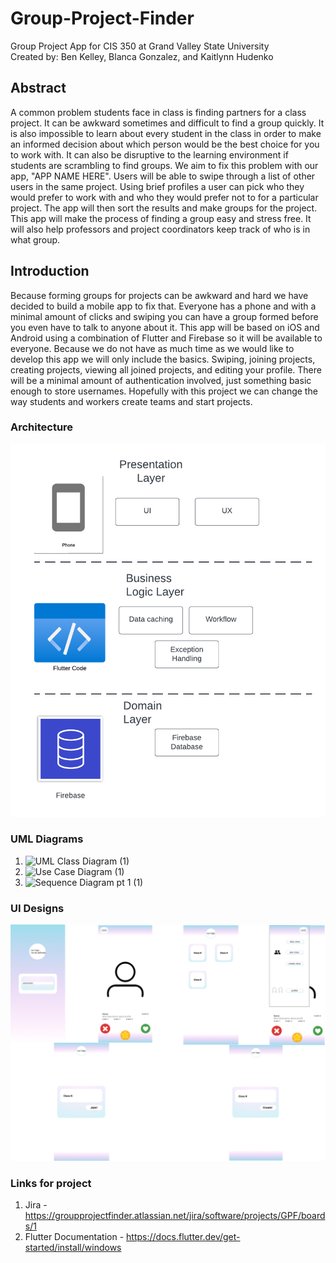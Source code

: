 # Group-Project-Finder

Group Project App for CIS 350 at Grand Valley State University
<br>Created by: Ben Kelley, Blanca Gonzalez, and Kaitlynn Hudenko</br>

## Abstract

A common problem students face in class is finding partners for a class project. It can be awkward sometimes and difficult to find a group quickly. It is also impossible to learn about every student in the class in order to make an informed decision about which person would be the best choice for you to work with. It can also be disruptive to the learning environment if students are scrambling to find groups. We aim to fix this problem with our app, "APP NAME HERE". Users will be able to swipe through a list of other users in the same project. Using brief profiles a user can pick who they would prefer to work with and who they would prefer not to for a particular project. The app will then sort the results and make groups for the project. This app will make the process of finding a group easy and stress free. It will also help professors and project coordinators keep track of who is in what group.

## Introduction

Because forming groups for projects can be awkward and hard we have decided to build a mobile app to fix that. Everyone has a phone and with a minimal amount of clicks and swiping you can have a group formed before you even have to talk to anyone about it. This app will be based on iOS and Android using a combination of Flutter and Firebase so it will be available to everyone. Because we do not have as much time as we would like to develop this app we will only include the basics. Swiping, joining projects, creating projects, viewing all joined projects, and editing your profile. There will be a minimal amount of authentication involved, just something basic enough to store usernames. Hopefully with this project we can change the way students and workers create teams and start projects.

### Architecture

![Architecture](images/Architecture.png)

### UML Diagrams

1. ![UML Class Diagram (1)](https://user-images.githubusercontent.com/112658136/206884412-24b10a29-f96f-43f4-836c-b88c5a240591.png)
2. ![Use Case Diagram (1)](https://user-images.githubusercontent.com/112658136/206884392-5350f6a7-27ed-48f4-b9bb-4bee110845c0.png)
3. ![Sequence Diagram pt 1 (1)](https://user-images.githubusercontent.com/112658136/206884366-84edca19-49f8-4530-9e96-994868006408.png)


### UI Designs

![UI Screens](images/UI-Designs.png)

### Links for project

1. Jira - https://groupprojectfinder.atlassian.net/jira/software/projects/GPF/boards/1
2. Flutter Documentation - https://docs.flutter.dev/get-started/install/windows
